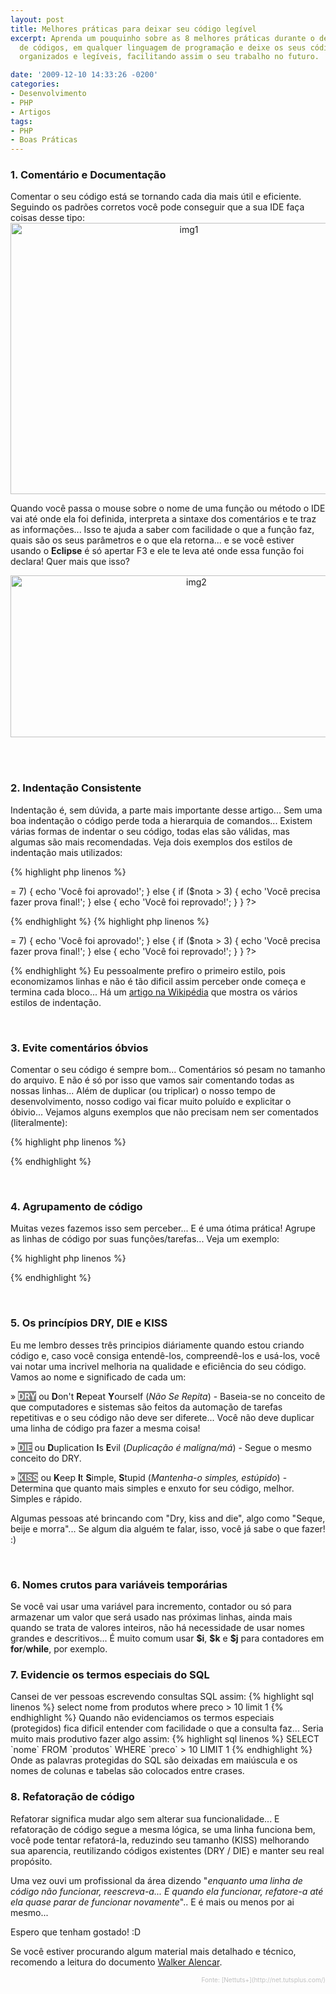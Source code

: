 ```yaml
---
layout: post
title: Melhores práticas para deixar seu código legível
excerpt: Aprenda um pouquinho sobre as 8 melhores práticas durante o desenvolvimento
  de códigos, em qualquer linguagem de programação e deixe os seus códigos mais limpos,
  organizados e legíveis, facilitando assim o seu trabalho no futuro.

date: '2009-12-10 14:33:26 -0200'
categories:
- Desenvolvimento
- PHP
- Artigos
tags:
- PHP
- Boas Práticas
---
```

<h3>1. Comentário e Documentação</h3>
Comentar o seu código está se tornando cada dia mais útil e eficiente. Seguindo os padrões corretos você pode conseguir que a sua IDE faça coisas desse tipo:

<center><img class="aligncenter size-full wp-image-657" title="img1" src="/arquivos/2009/12/img1.jpg" alt="img1" width="555" height="434" /></center>

Quando você passa o mouse sobre o nome de uma função ou método o IDE vai até onde ela foi definida, interpreta a sintaxe dos comentários e te traz as informações... Isso te ajuda a saber com facilidade o que a função faz, quais são os seus parâmetros e o que ela retorna... e se você estiver usando o <strong>Eclipse</strong> é só apertar F3 e ele te leva até onde essa função foi declara! Quer mais que isso?

<center><img class="aligncenter size-full wp-image-658" title="img2" src="/arquivos/2009/12/img2.jpg" alt="img2" width="579" height="259" /></center>

<br/><br/>

<h3>2. Indentação Consistente</h3>
Indentação é, sem dúvida, a parte mais importante desse artigo... Sem uma boa indentação o código perde toda a hierarquia de comandos... Existem várias formas de indentar o seu código, todas elas são válidas, mas algumas são mais recomendadas. Veja dois exemplos dos estilos de indentação mais utilizados:


{% highlight php linenos %}
<?php

if ($nota >= 7) {
  echo 'Você foi aprovado!';
} else {
  if ($nota > 3) {
    echo 'Você precisa fazer prova final!';
  } else {
    echo 'Você foi reprovado!';
  }
}

?>
{% endhighlight %}
{% highlight php linenos %}
<?php

if ($nota >= 7)
{
  echo 'Você foi aprovado!';
}
else
{
  if ($nota > 3)
  {
    echo 'Você precisa fazer prova final!';
  }
  else
  {
    echo 'Você foi reprovado!';
  }
}

?>
{% endhighlight %}
Eu pessoalmente prefiro o primeiro estilo, pois economizamos linhas e não é tão dificil assim perceber onde começa e termina cada bloco... Há um [artigo na Wikipédia](http://en.wikipedia.org/wiki/Indent_style) que mostra os vários estilos de indentação.

<br/>

<h3>3. Evite comentários óbvios</h3>
Comentar o seu código é sempre bom... Comentários só pesam no tamanho do arquivo. E não é só por isso que vamos sair comentando todas as nossas linhas... Além de duplicar (ou triplicar) o nosso tempo de desenvolvimento, nosso codigo vai ficar muito poluído e explicitar o óbivio... Vejamos alguns exemplos que não precisam nem ser comentados (literalmente):


{% highlight php linenos %}
<?php

// Se o $nome for igual a Thiago
if ($nome == 'Thiago')  {
  // Exibe uma mensagem de boas vindas
  echo 'Olá Thiago!';
  // Calcula a idade da pessoa
  $idade = calculaIdade($nome);
}

?>
{% endhighlight %}

<br/>

<h3>4. Agrupamento de código</h3>
Muitas vezes fazemos isso sem perceber... E é uma ótima prática! Agrupe as linhas de código por suas funções/tarefas... Veja um exemplo:


{% highlight php linenos %}
<?php

// Lista os produtos em destaque
$sql = "SELECT * FROM `produtos` WHERE `destaque` = 1";
$query = mysql_query($sql);
while ($produto = mysql_fetch_assoc($query)) {
  echo $produto['nome'] . '';
}

// Lista o apelido dos usuários online
$sql = "SELECT `apelido` FROM `usuarios` WHERE `online` = 1";
$query = mysql_query($sql);
while ($usuario = mysql_fetch_assoc($query)) {
  echo '»' . $usuario['apelido'] . '';
}

?>
{% endhighlight %}

<br/>

<h3>5. Os princípios DRY, DIE e KISS</h3>
Eu me lembro desses três principios diáriamente quando estou criando código e, caso você consiga entendê-los, compreendê-los e usá-los, você vai notar uma incrivel melhoria na qualidade e eficiência do seu código. Vamos ao nome e significado de cada um:

» <strong style="background: gray; color: white">DRY</strong> ou <strong>D</strong>on't <strong>R</strong>epeat <strong>Y</strong>ourself (<em>Não Se Repita</em>) - Baseia-se no conceito de que computadores e sistemas são feitos da automação de tarefas repetitivas e o seu código não deve ser diferete... Você não deve duplicar uma linha de código pra fazer a mesma coisa!

» <strong style="background: gray; color: white">DIE</strong> ou <strong>D</strong>uplication <strong>I</strong>s <strong>E</strong>vil (<em>Duplicação é malígna/má</em>) - Segue o mesmo conceito do DRY.

» <strong style="background: gray; color: white">KISS</strong> ou <strong>K</strong>eep <strong>I</strong>t <strong>S</strong>imple, <strong>S</strong>tupid (<em>Mantenha-o simples, estúpido</em>) - Determina que quanto mais simples e enxuto for seu código, melhor. Simples e rápido.

Algumas pessoas até brincando com "Dry, kiss and die", algo como "Seque, beije e morra"... Se algum dia alguém te falar, isso, você já sabe o que fazer! :)

<br/>

<h3>6. Nomes crutos para variáveis temporárias</h3>
Se você vai usar uma variável para incremento, contador ou só para armazenar um valor que será usado nas próximas linhas, ainda mais quando se trata de valores inteiros, não há necessidade de usar nomes grandes e descritivos... É muito comum usar <strong>$i</strong>, <strong>$k</strong> e <strong>$j</strong> para contadores em <strong>for</strong>/<strong>while</strong>, por exemplo.

<br/>

<h3>7. Evidencie os termos especiais do SQL</h3>
Cansei de ver pessoas escrevendo consultas SQL assim:
{% highlight sql linenos %}
select nome from produtos where preco > 10 limit 1
{% endhighlight %}
Quando não evidenciamos os termos especiais (protegidos) fica dificil entender com facilidade o que a consulta faz... Seria muito mais produtivo fazer algo assim:
{% highlight sql linenos %}
SELECT `nome` FROM `produtos` WHERE `preco` > 10 LIMIT 1
{% endhighlight %}
Onde as palavras protegidas do SQL são deixadas em maiúscula e os nomes de colunas e tabelas são colocados entre crases.

<br/>

<h3>8. Refatoração de código</h3>
Refatorar significa mudar algo sem alterar sua funcionalidade... E refatoração de código segue a mesma lógica, se uma linha funciona bem, você pode tentar refatorá-la, reduzindo seu tamanho (KISS) melhorando sua aparencia, reutilizando códigos existentes (DRY / DIE) e manter seu real propósito.

Uma vez ouvi um profissional da área dizendo "<em>enquanto uma linha de código não funcionar, reescreva-a... E quando ela funcionar, refatore-a até ela quase parar de funcionar novamente</em>".. E é mais ou menos por ai mesmo...

Espero que tenham gostado! :D

Se você estiver procurando algum material mais detalhado e técnico, recomendo a leitura do documento [Walker Alencar](http://blog.walkeralencar.com).

<p style="font-size: 10px; text-align: right; color: silver">Fonte: [Nettuts+](http://net.tutsplus.com/)

